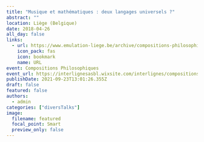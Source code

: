 ```yaml
---
title: "Musique et mathématiques : deux langages universels ?"
abstract: ""
location: Liège (Belgique)
date: 2018-04-26
all_day: false
links:
  - url: https://www.emulation-liege.be/archive/compositions-philosophiques-1
    icon_pack: fas
    icon: bookmark
    name: URL
event: Compositions Philosophiques
event_url: https://interlignesasbl.wixsite.com/interlignes/compositions-philosophiques
publishDate: 2021-09-23T13:01:26.355Z
draft: false
featured: false
authors:
  - admin
categories: ["diversTalks"]
image:
  filename: featured
  focal_point: Smart
  preview_only: false
---
```

